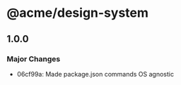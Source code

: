 # @acme/design-system

## 1.0.0

### Major Changes

- 06cf99a: Made package.json commands OS agnostic

